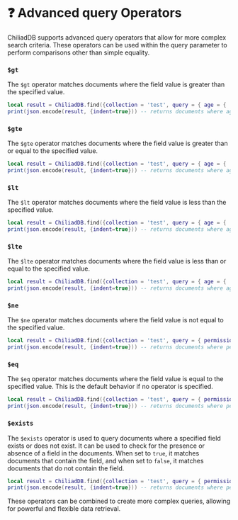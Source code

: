 # ❓ Advanced query Operators
ChiliadDB supports advanced query operators that allow for more complex search criteria. These operators can be used within the query parameter to perform comparisons other than simple equality.

### `$gt`
The `$gt` operator matches documents where the field value is greater than the specified value.
```lua
local result = ChiliadDB.find({collection = 'test', query = { age = { ['$gt'] = 18 } }})
print(json.encode(result, {indent=true})) -- returns documents where age is greater than 18
```

### `$gte`

The `$gte` operator matches documents where the field value is greater than or equal to the specified value.
```lua
local result = ChiliadDB.find({collection = 'test', query = { age = { ['$gte'] = 18 } }})
print(json.encode(result, {indent=true})) -- returns documents where age is greater than or equal to 18
```

### `$lt`

The `$lt` operator matches documents where the field value is less than the specified value.
```lua
local result = ChiliadDB.find({collection = 'test', query = { age = { ['$lt'] = 18 } }})
print(json.encode(result, {indent=true})) -- returns documents where age is less than 18
```

### `$lte`

The `$lte` operator matches documents where the field value is less than or equal to the specified value.
```lua
local result = ChiliadDB.find({collection = 'test', query = { age = { ['$lte'] = 18 } }})
print(json.encode(result, {indent=true})) -- returns documents where age is less than or equal to 18
```

### `$ne`

The `$ne` operator matches documents where the field value is not equal to the specified value.
```lua
local result = ChiliadDB.find({collection = 'test', query = { permission = { ['$ne'] = 'admin' } }})
print(json.encode(result, {indent=true})) -- returns documents where permission is not 'admin'
```

### `$eq`

The `$eq` operator matches documents where the field value is equal to the specified value. This is the default behavior if no operator is specified.
```lua
local result = ChiliadDB.find({collection = 'test', query = { permission = { ['$eq'] = 'admin' } }})
print(json.encode(result, {indent=true})) -- returns documents where permission is 'admin'
```

### `$exists`

The `$exists` operator is used to query documents where a specified field exists or does not exist. It can be used to check for the presence or absence of a field in the documents. When set to `true`, it matches documents that contain the field, and when set to `false`, it matches documents that do not contain the field.
```lua
local result = ChiliadDB.find({collection = 'test', query = { permission = { ['$exists'] = 'true' } }})
print(json.encode(result, {indent=true})) -- returns documents where permission key/value exists, regardless of value
```

These operators can be combined to create more complex queries, allowing for powerful and flexible data retrieval.
